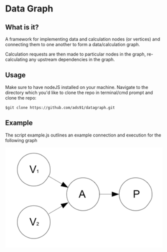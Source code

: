 # Data Graph

## What is it?

A framework for implementing data and calculation nodes (or vertices) and connecting them to one another to form a data/calculation graph.

Calculation requests are then made to particular nodes in the graph, re-calculating any upstream dependencies in the graph.

## Usage

Make sure to have nodeJS installed on your machine. Navigate to the directory which you'd like to clone the repo in terminal/cmd prompt and clone the repo:

    $git clone https://github.com/ads91/datagraph.git


## Example

The script example.js outlines an example connection and execution for the following graph

![Image of Graph](https://github.com/ads91/datagraph/blob/master/images/example.png)

